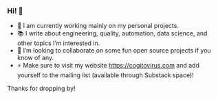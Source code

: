 ### Hi! 👋
- 🔭 I am currently working mainly on my personal projects.
- 📚 I write about engineering, quality, automation, data science, and other topics I’m interested in.
- 👯 I’m looking to collaborate on some fun open source projects if you know of any.
- ⚡ Make sure to visit my website https://cogitovirus.com and add yourself to the mailing list (available through Substack space)!

Thanks for dropping by!



<!--
**cogitovirus/cogitovirus** is a ✨ _special_ ✨ repository because its `README.md` (this file) appears on your GitHub profile.

Here are some ideas to get you started:

- 🔭 I’m currently working on ...
- 🌱 I’m currently learning ...
- 👯 I’m looking to collaborate on ...
- 🤔 I’m looking for help with ...
- 💬 Ask me about ...
- 📫 How to reach me: ...
- 😄 Pronouns: ...
- ⚡ Fun fact: ...
-->

